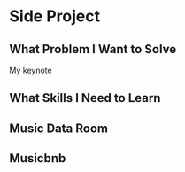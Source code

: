 # Side Project

## What Problem I Want to Solve

My keynote

## What Skills I Need to Learn

## Music Data Room

## Musicbnb

